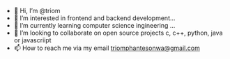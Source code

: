 - 👋 Hi, I’m @triom
- 👀 I’m interested in frontend and backend development...
- 🌱 I’m currently learning computer science ingineering ...
- 💞️ I’m looking to collaborate on open source projects c, c++, python, java or javascriipt
- 📫 How to reach me via my email triomphantesonwa@gmail.com

<!---
triom/triom is a ✨ special ✨ repository because its `README.md` (this file) appears on your GitHub profile.
You can click the Preview link to take a look at your changes.
--->
